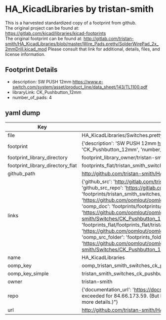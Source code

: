 # HA_KicadLibraries by tristan-smith  
This is a harvested standardized copy of a footprint from github.  
The original project can be found at:  
https://gitlab.com/kicad/libraries/kicad-footprints  
The original footprint can be found at:
http://gitlab.com/tristan-smith/HA_KicadLibraries/blob/master/Wire_Pads.pretty/SolderWirePad_2x_2mmDrill.kicad_mod
Please consult that link for additional, details, files, and license information.  
## Footprint Details
* description: SW PUSH 12mm https://www.e-switch.com/system/asset/product_line/data_sheet/143/TL1100.pdf  
* libraryLink: CK_Pushbutton_12mm  
* number_of_pads: 4  
## yaml dump  
| Key | Value |  
| --- | --- |  
| file | HA_KicadLibraries/Switches.pretty/CK_Pushbutton_12mm.kicad_mod |  
| footprint | {'description': 'SW PUSH 12mm https://www.e-switch.com/system/asset/product_line/data_sheet/143/TL1100.pdf', 'libraryLink': 'CK_Pushbutton_12mm', 'number_of_pads': 4} |  
| footprint_library_directory | footprint_library_owner/tristan-smith_HA_KicadLibraries |  
| footprint_library_directory_flat | footprints_flat/tristan_smith_switches_ck_pushbutton_12mm/working |  
| github_path | http://github.com/tristan-smith/HA_KicadLibraries/blob/master/Switches.pretty/CK_Pushbutton_12mm.kicad_mod |  
| links | {'github_src': 'http://gitlab.com/tristan-smith/HA_KicadLibraries/blob/master/Wire_Pads.pretty/SolderWirePad_2x_2mmDrill.kicad_mod', 'github_src_repo': 'https://gitlab.com/kicad/libraries/kicad-footprints', 'oomp_bot': 'footprints/tristan_smith_switches_ck_pushbutton_12mm/working', 'oomp_bot_github': 'https://github.com/oomlout/oomlout_oomp_footprint_bot/tree/main/footprints/tristan_smith_switches_ck_pushbutton_12mm/working', 'oomp_doc': 'footprints/footprints/tristan-smith/Switches/CK_Pushbutton_12mm/working/', 'oomp_doc_github': 'https://github.com/oomlout/oomlout_oomp_footprint_doc/tree/main/footprints/footprints/tristan-smith/Switches/CK_Pushbutton_12mm/working', 'oomp_src_flat': 'footprints_flat/footprints_flat/tristan_smith_switches_ck_pushbutton_12mm/working', 'oomp_src_flat_github': 'https://github.com/oomlout/oomlout_oomp_footprint_src/tree/main/footprints_flat/tristan_smith_switches_ck_pushbutton_12mm/working', 'oomp_src_folder': 'footprints_folder/footprints_folder/tristan-smith/Switches/CK_Pushbutton_12mm/working', 'oomp_src_folder_github': 'https://github.com/oomlout/oomlout_oomp_footprint_src/tree/main/footprints_folder/tristan-smith/Switches/CK_Pushbutton_12mm/working'} |  
| name | HA_KicadLibraries |  
| oomp_key | oomp_tristan_smith_switches_ck_pushbutton_12mm |  
| oomp_key_simple | tristan_smith_switches_ck_pushbutton_12mm |  
| owner | tristan-smith |  
| repo | {'documentation_url': 'https://docs.github.com/rest/overview/resources-in-the-rest-api#rate-limiting', 'message': "API rate limit exceeded for 84.66.173.59. (But here's the good news: Authenticated requests get a higher rate limit. Check out the documentation for more details.)"} |  
| url | http://github.com/tristan-smith/HA_KicadLibraries |  

